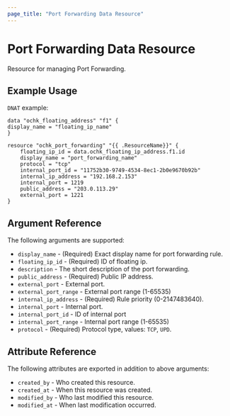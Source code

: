 ```yaml
---
page_title: "Port Forwarding Data Resource"
---
```


# Port Forwarding Data Resource

Resource for managing Port Forwarding.

## Example Usage

`DNAT` example:

```hcl
data "ochk_floating_address" "f1" {
display_name = "floating_ip_name"
}

resource "ochk_port_forwarding" "{{ .ResourceName}}" {
    floating_ip_id = data.ochk_floating_ip_address.f1.id
    display_name = "port_forwarding_name"
    protocol = "tcp"
    internal_port_id = "11752b30-9749-4534-8ec1-2b0e9670b92b"
    internal_ip_address = "192.168.2.153"
    internal_port = 1219
    public_address = "203.0.113.29"
    external_port = 1221
}
```

## Argument Reference

The following arguments are supported:

* `display_name` - (Required) Exact display name for port forwarding rule.
* `floating_ip_id` - (Required) ID of floating ip.
* `description` - The short description of the port forwarding.
* `public_address` - (Required) Public IP address.
* `external_port` - External port.
* `external_port_range` - External port range (1-65535)
* `internal_ip_address` - (Required) Rule priority (0-2147483640).
* `internal_port` - Internal port.
* `internal_port_id` - ID of internal port
* `internal_port_range` - Internal port range (1-65535)
* `protocol` - (Required) Protocol type, values: `TCP`, `UPD`.

## Attribute Reference

The following attributes are exported in addition to above arguments:

* `created_by` - Who created this resource.
* `created_at` - When this resource was created.
* `modified_by` - Who last modified this resource.
* `modified_at` - When last modification occurred.

